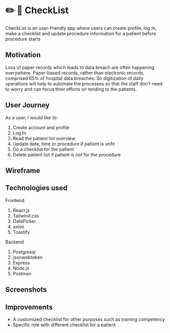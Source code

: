 # :pencil2: :page_facing_up: CheckList
CheckList is an user-friendly app where users can create profile, log in, make a checklist and update procedure information for a patient before procedure starts

## Motivation
Loss of paper records which leads to data breach are often happening everywhere. Paper-based records, rather than electronic records, 
comprised 65% of hospital data breaches. So digitization of daily operations will help to automate the processes so that the staff
don't need to worry and can focus their efforts on tending to the patients.

## User Journey
As a user, I would like to:

1. Create account and profile
2. Log In
3. Read the patient list overview
4. Update date, time or procedure if patient is unfit 
5. Do a checklist for the patient
6. Delete patient list if patient is not for the procedure

## Wireframe

## Technologies used
Frontend
1. React.js
2. Tailwind.css
3. DatePicker
4. axios
5. Toastify

Backend
1. Postgresql
2. jsonwebtoken
3. Express
4. Node.js
5. Postman

## Screenshots

## Improvements
- A customized checklist for other purposes such as training competency 
- Specific role with different checklist for a patient

